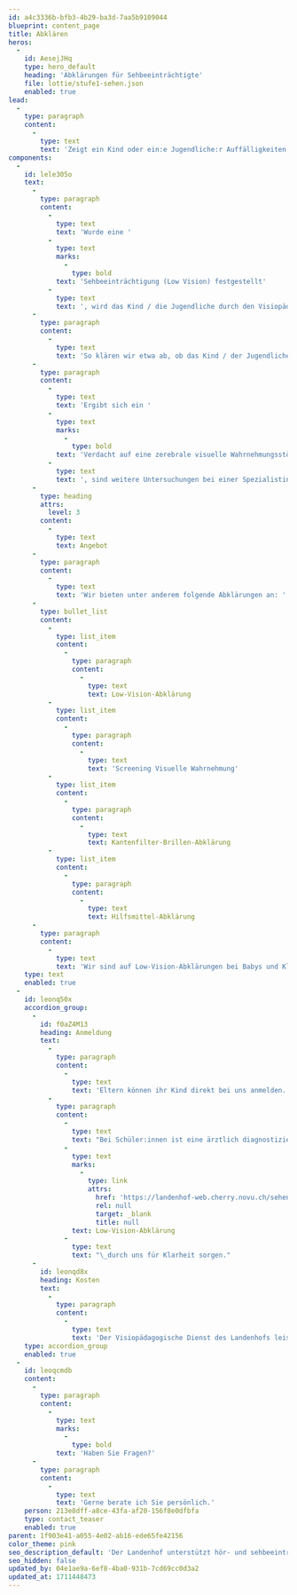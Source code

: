 ```yaml
---
id: a4c3336b-bfb3-4b29-ba3d-7aa5b9109044
blueprint: content_page
title: Abklären
heros:
  -
    id: AesejJHq
    type: hero_default
    heading: 'Abklärungen für Sehbeeinträchtigte'
    file: lottie/stufe1-sehen.json
    enabled: true
lead:
  -
    type: paragraph
    content:
      -
        type: text
        text: 'Zeigt ein Kind oder ein:e Jugendliche:r Auffälligkeiten in der visuellen Entwicklung oder Wahrnehmung, klären wir ab, ob eine Sehbeeinträchtigung (Low Vision) vorliegt, oder oder eine zerebrale visuelle Wahrnehmungsstörung (CVI) vorliegt.'
components:
  -
    id: lele305o
    text:
      -
        type: paragraph
        content:
          -
            type: text
            text: 'Wurde eine '
          -
            type: text
            marks:
              -
                type: bold
            text: 'Sehbeeinträchtigung (Low Vision) festgestellt'
          -
            type: text
            text: ', wird das Kind / die Jugendliche durch den Visiopädagogischen Dienst begleitet. Im Laufe der Begleitung kann es sein, dass weitere spezialisierte Abklärungen nötig sind.'
      -
        type: paragraph
        content:
          -
            type: text
            text: 'So klären wir etwa ab, ob das Kind / der Jugendliche sehbehindertenspezifische Hilfsmittel wie zum Beispiel ein Monokular, einen Schrägpultaufsatz oder eine spezielle Beleuchtung braucht. Weiter bieten wir auch eine Kantenfilterabklärung an für Kinder, die im Alltag geblendet sind und eine spezielle Sonnenbrille (Kantenfilterbrille) brauchen.'
      -
        type: paragraph
        content:
          -
            type: text
            text: 'Ergibt sich ein '
          -
            type: text
            marks:
              -
                type: bold
            text: 'Verdacht auf eine zerebrale visuelle Wahrnehmungsstörung (CVI)'
          -
            type: text
            text: ', sind weitere Untersuchungen bei einer Spezialistin/einem Spezialisten (Neuropsychologie) nötig. Nach einer Vortriage (Vorabklärung) bezüglich CVI verweist der Visiopädagogische Dienst an die Speziealist:innen.'
      -
        type: heading
        attrs:
          level: 3
        content:
          -
            type: text
            text: Angebot
      -
        type: paragraph
        content:
          -
            type: text
            text: 'Wir bieten unter anderem folgende Abklärungen an: '
      -
        type: bullet_list
        content:
          -
            type: list_item
            content:
              -
                type: paragraph
                content:
                  -
                    type: text
                    text: Low-Vision-Abklärung
          -
            type: list_item
            content:
              -
                type: paragraph
                content:
                  -
                    type: text
                    text: 'Screening Visuelle Wahrnehmung'
          -
            type: list_item
            content:
              -
                type: paragraph
                content:
                  -
                    type: text
                    text: Kantenfilter-Brillen-Abklärung
          -
            type: list_item
            content:
              -
                type: paragraph
                content:
                  -
                    type: text
                    text: Hilfsmittel-Abklärung
      -
        type: paragraph
        content:
          -
            type: text
            text: 'Wir sind auf Low-Vision-Abklärungen bei Babys und Kleinkindern spezialisiert.'
    type: text
    enabled: true
  -
    id: leonq50x
    accordion_group:
      -
        id: f0aZ4M13
        heading: Anmeldung
        text:
          -
            type: paragraph
            content:
              -
                type: text
                text: 'Eltern können ihr Kind direkt bei uns anmelden. Fachleute benötigen für die Anmeldung eines Kindes das Einverständnis der Eltern.'
          -
            type: paragraph
            content:
              -
                type: text
                text: "Bei Schüler:innen ist eine ärztlich diagnostizierte Sehbeeinträchtigung oder eine CVI-Diagnose (Cerebral Visual Impairment = zerebrale visuelle Wahrnehmungsstörung) Voraussetzung für eine Anmeldung bei uns. Liegt noch keine Diagnose vor, kann eine\_"
              -
                type: text
                marks:
                  -
                    type: link
                    attrs:
                      href: 'https://landenhof-web.cherry.novu.ch/sehen/low-vision'
                      rel: null
                      target: _blank
                      title: null
                text: Low-Vision-Abklärung
              -
                type: text
                text: "\_durch uns für Klarheit sorgen."
      -
        id: leonqd8x
        heading: Kosten
        text:
          -
            type: paragraph
            content:
              -
                type: text
                text: 'Der Visiopädagogische Dienst des Landenhofs leistet sein Angebot im Auftrag des Kantons Aargau und ist deshalb kostenlos.'
    type: accordion_group
    enabled: true
  -
    id: leoqcmdb
    content:
      -
        type: paragraph
        content:
          -
            type: text
            marks:
              -
                type: bold
            text: 'Haben Sie Fragen?'
      -
        type: paragraph
        content:
          -
            type: text
            text: 'Gerne berate ich Sie persönlich.'
    person: 213e8dff-a8ce-43fa-af20-156f8e0dfbfa
    type: contact_teaser
    enabled: true
parent: 1f903e41-a055-4e02-ab16-ede65fe42156
color_theme: pink
seo_description_default: 'Der Landenhof unterstützt hör- und sehbeeinträchtigte Kinder & Jugendliche in ihrem selbstbestimmten Leben durch Förderung ihrer Fähigkeiten & Entwicklung'
seo_hidden: false
updated_by: 04e1ae9a-6ef8-4ba0-931b-7cd69cc0d3a2
updated_at: 1711448473
---
```

